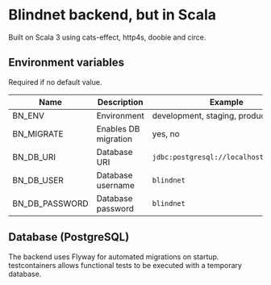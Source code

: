 # Blindnet backend, but in Scala

Built on Scala 3 using cats-effect, http4s, doobie and circe.

## Environment variables

Required if no default value.

| Name           | Description          | Example                                | Default       |
|----------------|----------------------|----------------------------------------|:--------------|
| BN_ENV         | Environment          | development, staging, production       | development   |
| BN_MIGRATE     | Enables DB migration | yes, no                                | env-dependant |
| BN_DB_URI      | Database URI         | `jdbc:postgresql://localhost/blindnet` |               |
| BN_DB_USER     | Database username    | `blindnet`                             |               |
| BN_DB_PASSWORD | Database password    | `blindnet`                             |               |


## Database (PostgreSQL)

The backend uses Flyway for automated migrations on startup.
testcontainers allows functional tests to be executed with a temporary database.